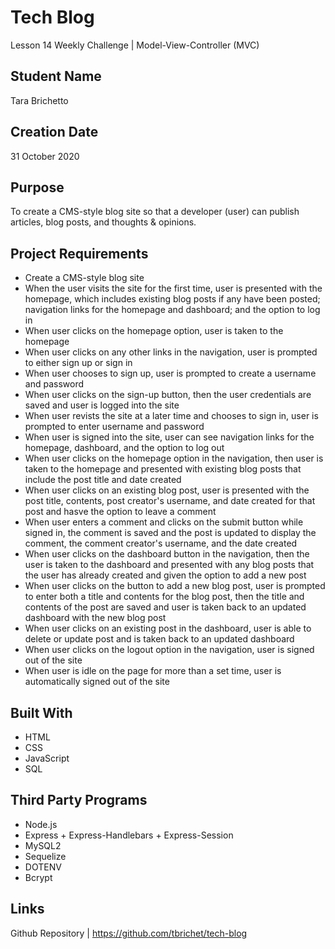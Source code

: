 # Tech Blog
Lesson 14 Weekly Challenge | Model-View-Controller (MVC)

## Student Name
Tara Brichetto

## Creation Date
31 October 2020

## Purpose
To create a CMS-style blog site so that a developer (user) can publish articles, blog posts, and thoughts & opinions.

## Project Requirements
* Create a CMS-style blog site <br>
* When the user visits the site for the first time, user is presented with the homepage, which includes existing blog posts if any have been posted; navigation links for the homepage and dashboard; and the option to log in <br>
* When user clicks on the homepage option, user is taken to the homepage <br>
* When user clicks on any other links in the navigation, user is prompted to either sign up or sign in <br>
* When user chooses to sign up, user is prompted to create a username and password <br>
* When user clicks on the sign-up button, then the user credentials are saved and user is logged into the site <br>
* When user revists the site at a later time and chooses to sign in, user is prompted to enter username and password <br>
* When user is signed into the site, user can see navigation links for the homepage, dashboard, and the option to log out <br>
* When user clicks on the homepage option in the navigation, then user is taken to the homepage and presented with existing blog posts that include the post title and date created <br>
* When user clicks on an existing blog post, user is presented with the post title, contents, post creator's username, and date created for that post and hasve the option to leave a comment <br>
* When user enters a comment and clicks on the submit button while signed in, the comment is saved and the post is updated to display the comment, the comment creator's username, and the date created <br>
* When user clicks on the dashboard button in the navigation, then the user is taken to the dashboard and presented with any blog posts that the user has already created and given the option to add a new post <br>
* When user clicks on the button to add a new blog post, user is prompted to enter both a title and contents for the blog post, then the title and contents of the post are saved and user is taken back to an updated dashboard with the new blog post<br>
* When user clicks on an existing post in the dashboard, user is able to delete or update post and is taken back to an updated dashboard <br>
* When user clicks on the logout option in the navigation, user is signed out of the site <br>
* When user is idle on the page for more than a set time, user is automatically signed out of the site <br>

## Built With
* HTML <br>
* CSS <br>
* JavaScript <br>
* SQL <br>

## Third Party Programs
* Node.js <br>
* Express + Express-Handlebars + Express-Session <br>
* MySQL2 <br>
* Sequelize <br>
* DOTENV <br>
* Bcrypt <br>

## Links
Github Repository | https://github.com/tbrichet/tech-blog<br>
